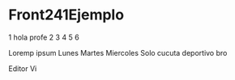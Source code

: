 # Front241Ejemplo


1 hola profe 
2
3
4
5
6


Loremp  ipsum
Lunes
Martes
Miercoles
Solo cucuta deportivo bro 


Editor Vi
